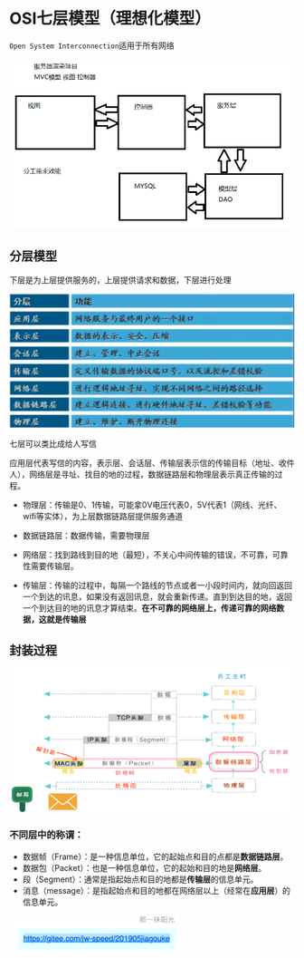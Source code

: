 # OSI七层模型（理想化模型）

`Open System Interconnection`适用于所有网络

![1562979023227](./media/1562979023227.png)

## 分层模型

下层是为上层提供服务的，上层提供请求和数据，下层进行处理

![1562979945242](./media/1562979945242.png)

七层可以类比成给人写信

应用层代表写信的内容，表示层、会话层、传输层表示信的传输目标（地址、收件人），网络层是寻址、找目的地的过程，数据链路层和物理层表示真正传输的过程。

- 物理层：传输是0、1传输，可能拿0V电压代表0，5V代表1（网线、光纤、wifi等实体），为上层数据链路层提供服务通道

- 数据链路层：数据传输，需要物理层

- 网络层：找到路线到目的地（最短），不关心中间传输的错误，不可靠，可靠性需要传输层。

- 传输层：传输的过程中，每隔一个路线的节点或者一小段时间内，就向回返回一个到达的讯息，如果没有返回讯息，就会重新传递。直到到达目的地，返回一个到达目的地的讯息才算结束。**在不可靠的网络层上，传递可靠的网络数据，这就是传输层**

## 封装过程

![1563059781060](./media/1563059781060.png)

### 不同层中的称谓：

- 数据帧（Frame）：是一种信息单位，它的起始点和目的点都是**数据链路层**。
- 数据包（Packet）：也是一种信息单位，它的起始和目的地是**网络层**。
- 段（Segment）：通常是指起始点和目的地都是**传输层**的信息单元。
- 消息（message）：是指起始点和目的地都在网络层以上（经常在**应用层**）的信息单元。

![1563070928451](./media/1563070928451.png)